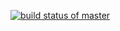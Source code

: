 [![build status of master](https://travis-ci.org/gj-entertain/SSW567HW2.svg?branch=master)](https://travis-ci.org/gj-entertain/SSW567HW2)